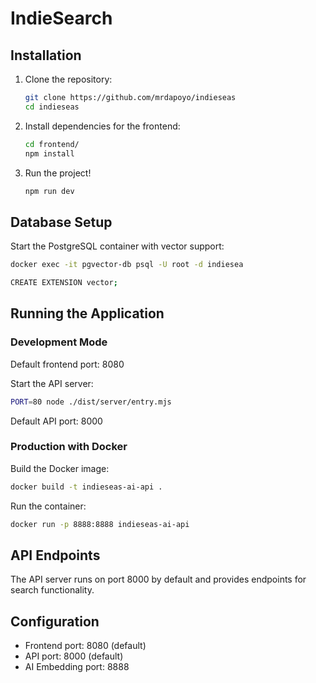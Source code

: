 # IndieSearch

## Installation

1. Clone the repository:

   ```bash
   git clone https://github.com/mrdapoyo/indieseas
   cd indieseas
   ```

2. Install dependencies for the frontend:

   ```bash
   cd frontend/
   npm install
   ```

3. Run the project!

   ```bash
   npm run dev
   ```

## Database Setup

Start the PostgreSQL container with vector support:

```bash
docker exec -it pgvector-db psql -U root -d indiesea

CREATE EXTENSION vector;
```

## Running the Application

### Development Mode

Default frontend port: 8080

Start the API server:

```bash
PORT=80 node ./dist/server/entry.mjs
```

Default API port: 8000

### Production with Docker

Build the Docker image:

```bash
docker build -t indieseas-ai-api .
```

Run the container:

```bash
docker run -p 8888:8888 indieseas-ai-api
```

## API Endpoints

The API server runs on port 8000 by default and provides endpoints for search functionality.

## Configuration

- Frontend port: 8080 (default)
- API port: 8000 (default)
- AI Embedding port: 8888